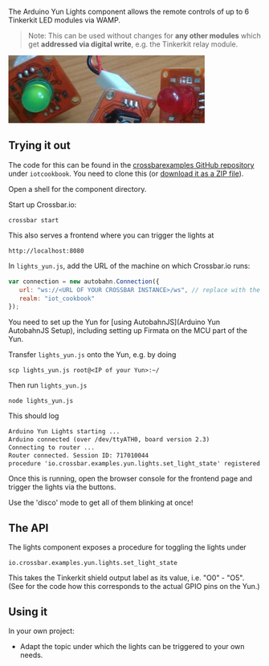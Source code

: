 The Arduino Yun Lights component allows the remote controls of up to 6 Tinkerkit LED modules via WAMP.

> Note: This can be used without changes for **any other modules** which get **addressed via digital write**, e.g. the Tinkerkit relay module.

<div class="topimage_container">
   <img class="topimage" src="/static/img/iotcookbook/lights_arduino_yun.jpg" alt="">   
</div>

## Trying it out

The code for this can be found in the [crossbarexamples GitHub repository](https://github.com/crossbario/crossbarexamples) under `iotcookbook`. You need to clone this (or [download it as a ZIP file](https://github.com/crossbario/crossbarexamples/archive/master.zip)).

Open a shell for the component directory. 

Start up Crossbar.io:

```shell
crossbar start
```

This also serves a frontend where you can trigger the lights at

```
http://localhost:8080
```

In `lights_yun.js`, add the URL of the machine on which Crossbar.io runs:

```javascript
var connection = new autobahn.Connection({
   url: "ws://<URL OF YOUR CROSSBAR INSTANCE>/ws", // replace with the url of your crossbar instance
   realm: "iot_cookbook"
});
```

You need to set up the Yun for [using AutobahnJS](Arduino Yun AutobahnJS Setup), including setting up Firmata on the MCU part of the Yun.

Transfer `lights_yun.js` onto the Yun, e.g. by doing 

```console
scp lights_yun.js root@<IP of your Yun>:~/
```

Then run `lights_yun.js` 

```shell
node lights_yun.js
```

This should log

```shell
Arduino Yun Lights starting ...
Arduino connected (over /dev/ttyATH0, board version 2.3)
Connecting to router ...
Router connected. Session ID: 717010044
procedure 'io.crossbar.examples.yun.lights.set_light_state' registered
```

Once this is running, open the browser console for the frontend page and trigger the lights via the buttons. 

Use the 'disco' mode to get all of them blinking at once!

## The API

The lights component exposes a procedure for toggling the lights under

```
io.crossbar.examples.yun.lights.set_light_state
```

This takes the Tinkerkit shield output label as its value, i.e. "O0" - "O5". (See for the code how this corresponds to the actual GPIO pins on the Yun.)

## Using it

In your own project:

* Adapt the topic under which the lights can be triggered to your own needs.